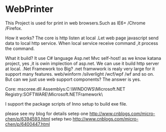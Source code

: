 # WebPrinter
This Project is used for print in web browsers.Such as IE6+ /Chrome /Firefox.

How it works?
The core is http listen at local .Let web page javascript send data to local http service.
When local service receive command ,it process the command.

What it build?
It use C# language Asp.net Mvc self-host! as we know katana project, yes ,it is owin implection of asp.net.
We can use it build http server at local.
.Net Framework too Big?
.net framwwork is realy very large for it support many features. web/winform /silverlight /wcf/wpf /wf and so on.
But can we just use web support components? The answer is yes. 

Core: mscoree.dll
Assemblys:C:\WINDOWS\Microsoft.NET 
Registry:SOFTWARE\Microsoft\.NETFramework\

I support the package scripts of Inno setup to build exe file.

please see my blog for details
setep one
http://www.cnblogs.com/micro-chen/p/6394593.html
setep two
http://www.cnblogs.com/micro-chen/p/6400447.html
